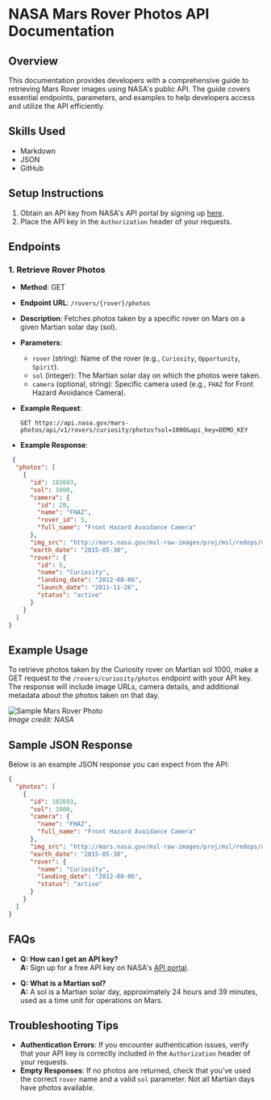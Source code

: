 # NASA Mars Rover Photos API Documentation

## Overview
This documentation provides developers with a comprehensive guide to retrieving Mars Rover images using NASA's public API. The guide covers essential endpoints, parameters, and examples to help developers access and utilize the API efficiently.

## Skills Used
- Markdown
- JSON
- GitHub

## Setup Instructions
1. Obtain an API key from NASA's API portal by signing up [here](https://api.nasa.gov/).
2. Place the API key in the `Authorization` header of your requests.

## Endpoints

### 1. Retrieve Rover Photos
- **Method**: GET
- **Endpoint URL**: `/rovers/{rover}/photos`
- **Description**: Fetches photos taken by a specific rover on Mars on a given Martian solar day (sol).
- **Parameters**:
  - `rover` (string): Name of the rover (e.g., `Curiosity`, `Opportunity`, `Spirit`).
  - `sol` (integer): The Martian solar day on which the photos were taken.
  - `camera` (optional, string): Specific camera used (e.g., `FHAZ` for Front Hazard Avoidance Camera).
    
- **Example Request**:
  ```http
  GET https://api.nasa.gov/mars-photos/api/v1/rovers/curiosity/photos?sol=1000&api_key=DEMO_KEY

- **Example Response**:
```json
 {
  "photos": [
    {
      "id": 102693,
      "sol": 1000,
      "camera": {
        "id": 20,
        "name": "FHAZ",
        "rover_id": 5,
        "full_name": "Front Hazard Avoidance Camera"
      },
      "img_src": "http://mars.nasa.gov/msl-raw-images/proj/msl/redops/ods/surface/sol/01000/opgs/edr/fcam/FLB_486456045EDR_F0481570FHAZ00323M_.JPG",
      "earth_date": "2015-05-30",
      "rover": {
        "id": 5,
        "name": "Curiosity",
        "landing_date": "2012-08-06",
        "launch_date": "2011-11-26",
        "status": "active"
      }
    }
  ]
}
```

## Example Usage
To retrieve photos taken by the Curiosity rover on Martian sol 1000, make a GET request to the `/rovers/curiosity/photos` endpoint with your API key. The response will include image URLs, camera details, and additional metadata about the photos taken on that day.

![Sample Mars Rover Photo](https://example.com/sample_rover_photo.jpg)  
*Image credit: NASA*

## Sample JSON Response
Below is an example JSON response you can expect from the API:

```json
{
  "photos": [
    {
      "id": 102693,
      "sol": 1000,
      "camera": {
        "name": "FHAZ",
        "full_name": "Front Hazard Avoidance Camera"
      },
      "img_src": "http://mars.nasa.gov/msl-raw-images/proj/msl/redops/ods/surface/sol/01000/opgs/edr/fcam/FLB_486456045EDR_F0481570FHAZ00323M_.JPG",
      "earth_date": "2015-05-30",
      "rover": {
        "name": "Curiosity",
        "landing_date": "2012-08-06",
        "status": "active"
      }
    }
  ]
}
```
## FAQs
- **Q: How can I get an API key?**  
  **A:** Sign up for a free API key on NASA's [API portal](https://api.nasa.gov/).

- **Q: What is a Martian sol?**  
  **A:** A sol is a Martian solar day, approximately 24 hours and 39 minutes, used as a time unit for operations on Mars.

## Troubleshooting Tips
- **Authentication Errors**: If you encounter authentication issues, verify that your API key is correctly included in the `Authorization` header of your requests.
- **Empty Responses**: If no photos are returned, check that you’ve used the correct `rover` name and a valid `sol` parameter. Not all Martian days have photos available.
